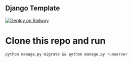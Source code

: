 ## Django Template

[![Deploy on Railway](https://railway.app/button.svg)](https://railway.app/new/template/GB6Eki?referralCode=U5zXSw)

# Clone this repo and run 
`python manage.py migrate && python manage.py runserver`
